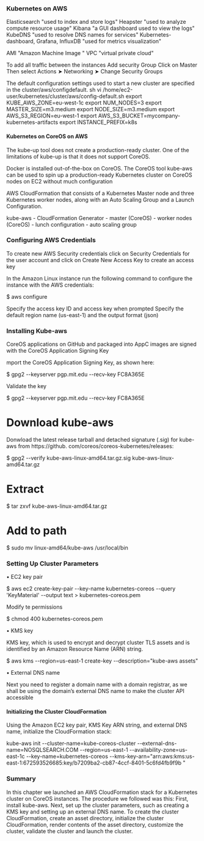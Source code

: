 
### Kubernetes on AWS

Elasticsearch 	"used to index and store logs"
Heapster        "used to analyze compute resource usage" 
Kibana          "a GUI dashboard used to view the logs" 
KubeDNS         "used to resolve DNS names for services"
Kubernetes-dashboard, Grafana, InfluxDB   "used for metrics visualization" 

AMI         "Amazon Machine Image "
VPC         "virtual private cloud"

To add all traffic between the instances Add security Group
Click on Master
Then select Actions ➤ Networking ➤ Change Security Groups


The default configuration settings used to start a new cluster are specified in the cluster/aws/configdefault.
sh
vi /home/ec2-user/kubernetes/cluster/aws/config-default.sh
export KUBE_AWS_ZONE=eu-west-1c
export NUM_NODES=3
export MASTER_SIZE=m3.medium
export NODE_SIZE=m3.medium
export AWS_S3_REGION=eu-west-1
export AWS_S3_BUCKET=mycompany-kubernetes-artifacts
export INSTANCE_PREFIX=k8s














####  Kubernetes on CoreOS on AWS

The kube-up tool does not create a production-ready cluster. One of the limitations of kube-up is that it does
not support CoreOS.

Docker is installed out-of-the-box on CoreOS. The CoreOS tool kube-aws can be used to spin up a
production-ready Kubernetes cluster on CoreOS nodes on EC2 without much configuration

AWS CloudFormation that consists of a Kubernetes Master node and three Kubernetes worker nodes, along with
an Auto Scaling Group and a Launch Configuration.

kube-aws - CloudFormation Generator
    - master (CoreOS)
    - worker nodes (CoreOS)
    - lunch configuration
    - auto scaling group

    
    
### Configuring AWS Credentials

To create new AWS Security credentials click on Security Credentials for the user account and
click on Create New Access Key to create an access key


In the Amazon Linux instance run the following command to configure the instance with the AWS credentials:

$ aws configure

Specify the access key ID and access key when prompted
Specify the default region name (us-east-1)
and the output format (json)




### Installing Kube-aws

CoreOS applications on GitHub and packaged into AppC images are signed with the CoreOS Application Signing Key

mport the CoreOS Application Signing Key, as shown here:

$ gpg2 --keyserver pgp.mit.edu --recv-key FC8A365E

Validate the key

$ gpg2 --keyserver pgp.mit.edu --recv-key FC8A365E

# Download kube-aws
Donwload the latest release tarball and detached signature (.sig) for kube-aws from https://github.
com/coreos/coreos-kubernetes/releases:


$ gpg2 --verify kube-aws-linux-amd64.tar.gz.sig kube-aws-linux-amd64.tar.gz

# Extract

$ tar zxvf kube-aws-linux-amd64.tar.gz

# Add to path

$ sudo mv linux-amd64/kube-aws /usr/local/bin










### Setting Up Cluster Parameters

• EC2 key pair

$ aws ec2 create-key-pair --key-name kubernetes-coreos --query 'KeyMaterial' --output text > kubernetes-coreos.pem

Modify te permissions

$ chmod 400 kubernetes-coreos.pem



• KMS key

KMS key, which is used to encrypt and decrypt cluster TLS assets and is identified by an
Amazon Resource Name (ARN) string.

$ aws kms --region=us-east-1 create-key --description="kube-aws assets"

• External DNS name

Next you need to register a domain name with a domain registrar, as we shall be using the domain’s external
DNS name to make the cluster API accessible



#### Initializing the Cluster CloudFormation

Using the Amazon EC2 key pair, KMS Key ARN string, and external DNS name, initialize the CloudFormation
stack:

kube-aws init --cluster-name=kube-coreos-cluster
--external-dns-name=NOSQLSEARCH.COM
--region=us-east-1
--availability-zone=us-east-1c
--key-name=kubernetes-coreos
--kms-key-arn="arn:aws:kms:us-east-1:672593526685:key/b7209ba2-cb87-4ccf-8401-5c6fd4fb9f9b "


### Summary
In this chapter we launched an AWS CloudFormation stack for a Kubernetes cluster on CoreOS instances.
The procedure we followed was this: First, install kube-aws. Next, set up the cluster parameters, such as
creating a KMS key and setting up an external DNS name. To create the cluster CloudFormation, create an
asset directory, initialize the cluster CloudFormation, render contents of the asset directory, customize the
cluster, validate the cluster and launch the cluster.




